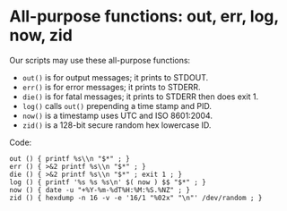 # All-purpose functions: out, err, log, now, zid

Our scripts may use these all-purpose functions:

  * `out()` is for output messages; it prints to STDOUT.
  * `err()` is for error messages; it prints to STDERR.
  * `die()` is for fatal messages; it prints to STDERR then does exit 1.
  * `log()` calls `out()` prepending a time stamp and PID.
  * `now()` is a timestamp uses UTC and ISO 8601:2004.
  * `zid()` is a 128-bit secure random hex lowercase ID.

Code:

    out () { printf %s\\n "$*" ; }
    err () { >&2 printf %s\\n "$*" ; }
    die () { >&2 printf %s\\n "$*" ; exit 1 ; }
    log () { printf '%s %s %s\n' $( now ) $$ "$*" ; }
    now () { date -u "+%Y-%m-%dT%H:%M:%S.%NZ" ; }
    zid () { hexdump -n 16 -v -e '16/1 "%02x" "\n"' /dev/random ; }
